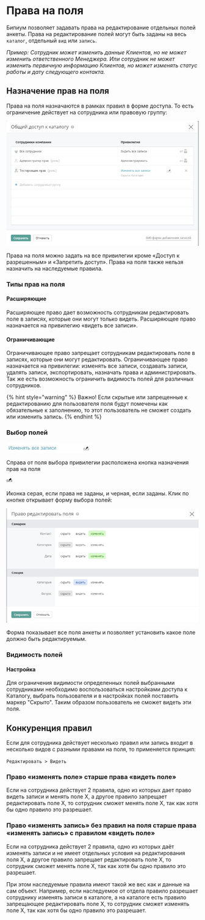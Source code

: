 # Права на поля

Бипиум позволяет задавать права на редактирование отдельных полей анкеты. Права на редактирование полей могут быть заданы на весь `каталог`, отдельный `вид` или `запись`.

_Пример: Сотрудник может изменить данные Клиентов, но не может изменить ответственного Менеджера. Или сотрудник не может изменить первичную информацию Клиентов, но может изменять статус работы и дату следующего контакта._

## Назначение прав на поля

Права на поля назначаются в рамках правил в форме доступа. То есть ограничение действует на сотрудника или правовую группу:

![](.gitbook/assets/1.jpg)

Права на поля можно задать на все привилегии кроме «Доступ к разрешенным» и «Запретить доступ». Права на поля также нельзя назначить на наследуемые правила.

### Типы прав на поля

#### Расширяющие

Расширяющее право дает возможность сотрудникам редактировать поле в записях, которые они могут только видеть. Расширяющее право назначается на привилегию «видеть все записи».

#### Ограничивающие

Ограничивающее право запрещает сотрудникам редактировать поле в записях, которые они могут редактировать. Ограничивающее право назначается на привилегии: изменять все записи, создавать записи, удалять записи, экспортировать, назначать права и администрировать. Так же есть возможность ограничить видимость полей для различных сотрудников.

{% hint style="warning" %}
Важно! Если скрытые или запрещенные к редактированию для пользователя поля будут помечены как обязательные к заполнению, то этот пользователь не сможет создать или изменить запись.
{% endhint %}

### Выбор полей

![](<.gitbook/assets/3 (2).jpg>)

Справа от поля выбора привилегии расположена кнопка назначения прав на поля&#x20;

![](.gitbook/assets/rights-fields-icon.jpg)

Иконка серая, если права не заданы, и черная, если заданы. Клик по кнопке открывает форму выбора полей:

![](.gitbook/assets/2.jpg)

Форма показывает все поля анкеты и позволяет установить какое поле должно быть редактируемым.

### Видимость полей

#### Настройка

Для ограничения видимости определенных полей выбранными сотрудниками необходимо воспользоваться настройками доступа к Каталогу, выбрать пользователя и в настройках полей поставить маркер "Скрыто". Таким образом пользователь не сможет видеть эти поля.&#x20;

## Конкуренция правил

Если для сотрудника действует несколько правил или запись входит в несколько видов с разными правами на поля, то применяется принцип:

`Редактировать > Видеть`

### Право «изменять поле» старше права «видеть поле»

Если на сотрудника действует 2 правила, одно из которых дает право видеть записи и менять поле Х, а другое правило запрещает редактировать поле Х, то сотрудник сможет менять поле Х, так как хотя бы одно правило это разрешает.

### Право «изменять запись» без правил на поля старше права «изменять запись» с правилом «видеть поле»

Если на сотрудника действует 2 правила, одно из которых даёт изменять записи и не имеет отдельных условия на редактирования поля Х, а другое правило запрещает редактировать поле Х, то сотрудник сможет менять поле Х, так как хотя бы одно правило это разрешает.

При этом наследуемые правила имеют такой же вес как и данные на сам объект. Например, если наследуемое от отдела правило разрешает сотруднику изменять записи в каталоге, а на каталоге есть правило запрещающее редактировать поле Х, то сотрудник сможет изменять поле Х, так как хотя бы одно правило это разрешает.
